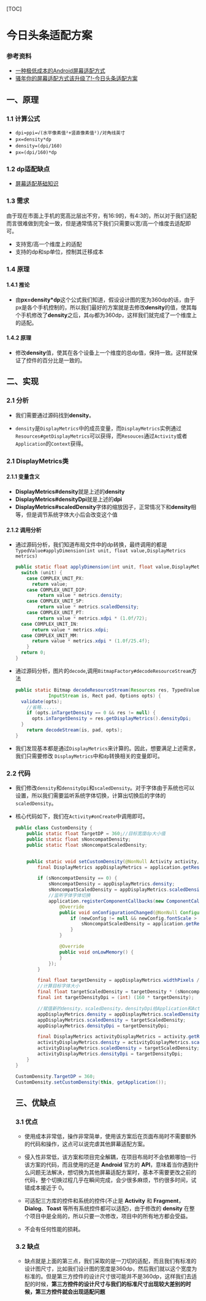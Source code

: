 [TOC]
# 今日头条适配方案

### 参考资料

* [一种极低成本的Android屏幕适配方式](https://mp.weixin.qq.com/s?__biz=MzI1MzYzMjE0MQ==&mid=2247484502&idx=2&sn=a60ea223de4171dd2022bc2c71e09351&scene=21#wechat_redirect)
* [骚年你的屏幕适配方式该升级了!-今日头条适配方案](https://www.jianshu.com/p/55e0fca23b4f?utm_source=oschina-app)

## 一、原理

### 1.1 计算公式

* `dpi≈ppi=√(水平像素值²+竖直像素值²)/对角线英寸`
* `px=density*dp`
* `density=(dpi/160)`
* `px=(dpi/160)*dp`

### 1.2 dp适配缺点

* [屏幕适配基础知识](/设计思想解读开源框架库/屏幕适配/屏幕适配基础知识.html)

### 1.3 需求

由于现在市面上手机的宽高比层出不穷，有16:9的，有4:3的，所以对于我们适配而言很难做到完全一致，但是通常情况下我们只需要以宽/高一个维度去适配即可。

*  支持宽/高一个维度上的适配
* 支持的dp和sp单位，控制其迁移成本

### 1.4 原理

#### 1.4.1 推论

* 由**px=density*dp**这个公式我们知道，假设设计图的宽为360dp的话，由于px是各个手机控制的，所以我们最好的方案就是去修改**density**的值，使其每个手机修改了**density**之后，其`dp`都为360dp，这样我们就完成了一个维度上的适配。

#### 1.4.2 原理

* 修改**density**值，使其在各个设备上一个维度的总dp值，保持一致。这样就保证了控件的百分比是一致的。

## 二、实现

### 2.1 分析

* 我们需要通过源码找到**density**。

* `density`是`DisplayMetrics`中的成员变量，而`DisplayMetrics`实例通过`Resources#getDisplayMetrics`可以获得，而`Resouces`通过`Activity`或者`Application`的`Context`获得。

### 2.1  DisplayMetrics类

#### 2.1.1 变量含义

* **DisplayMetrics#density**就是上述的**density**
* **DisplayMetrics#densityDpi**就是上述的**dpi**
* **DisplayMetrics#scaledDensity**字体的缩放因子，正常情况下和**density**相等，但是调节系统字体大小后会改变这个值

#### 2.1.2 调用分析

* 通过源码分析，我们知道布局文件中的dp转换，最终调用的都是`TypedValue#applyDimension(int unit, float value,DisplayMetrics metrics)`

  ```java
  public static float applyDimension(int unit, float value,DisplayMetrics metrics){
  	switch (unit) {
      case COMPLEX_UNIT_PX:
      	return value;
      case COMPLEX_UNIT_DIP:
          return value * metrics.density;
      case COMPLEX_UNIT_SP:
          return value * metrics.scaledDensity;
      case COMPLEX_UNIT_PT:
          return value * metrics.xdpi * (1.0f/72);
  	case COMPLEX_UNIT_IN:
      	return value * metrics.xdpi;
  	case COMPLEX_UNIT_MM:
      	return value * metrics.xdpi * (1.0f/25.4f);
      }
  	return 0;
  }
  ```

* 通过源码分析，图片的`decode`,调用`BitmapFactory#decodeResourceStream`方法

  ```java
  public static Bitmap decodeResourceStream(Resources res, TypedValue value,
              InputStream is, Rect pad, Options opts) {
  	validate(opts);
      //省略......    
      if (opts.inTargetDensity == 0 && res != null) {
      	opts.inTargetDensity = res.getDisplayMetrics().densityDpi;
  	}
      return decodeStream(is, pad, opts);
  }
  ```

* 我们发现基本都是通过`DisplayMetrics`来计算的。因此，想要满足上述需求，我们只需要修改 `DisplayMetrics`中和`dp`转换相关的变量即可。

### 2.2 代码

* 我们修改`density`和`densityDpi`和`scaledDensity`。对于字体由于系统也可以设置，所以我们需要监听系统字体切换，计算出切换后的字体的`scaledDensity`。

* 核心代码如下，我们在`Activity#onCreate`中调用即可。

  ```java
  public class CustomDensity {
      public static float TargetDP = 360;//目标宽度dp大小值
      public static float sNoncompatDensity;
      public static float sNoncompatScaledDensity;
  
  
      public static void setCustomDensity(@NonNull Activity activity, @NonNull final Application application) {
          final DisplayMetrics appDisplayMetrics = application.getResources().getDisplayMetrics();
  
          if (sNoncompatDensity == 0) {
              sNoncompatDensity = appDisplayMetrics.density;
              sNoncompatScaledDensity = appDisplayMetrics.scaledDensity;
              //监听字体字体切换
              application.registerComponentCallbacks(new ComponentCallbacks() {
                  @Override
                  public void onConfigurationChanged(@NonNull Configuration newConfig) {
                      if (newConfig != null && newConfig.fontScale > 0) {
                          sNoncompatScaledDensity = application.getResources().getDisplayMetrics().scaledDensity;
                      }
                  }
  
                  @Override
                  public void onLowMemory() {
                  }
              });
          }
  
          final float targetDensity = appDisplayMetrics.widthPixels / TargetDP;
          //计算目标字体大小
          final float targetScaledDensity = targetDensity * (sNoncompatScaledDensity / sNoncompatDensity);
          final int targetDensityDpi = (int) (160 * targetDensity);
  
          //赋值新的density，scaledDensity，densityDpi给Application和Activity的DisplayMetrics
          appDisplayMetrics.density = appDisplayMetrics.scaledDensity = targetDensity;
          appDisplayMetrics.scaledDensity = targetScaledDensity;
          appDisplayMetrics.densityDpi = targetDensityDpi;
  
          final DisplayMetrics activityDisplayMetrics = activity.getResources().getDisplayMetrics();
          activityDisplayMetrics.density = activityDisplayMetrics.scaledDensity = targetDensity;
          activityDisplayMetrics.scaledDensity = targetScaledDensity;
          activityDisplayMetrics.densityDpi = targetDensityDpi;
      }
  }
  ```

  ```java
  CustomDensity.TargetDP = 360;
  CustomDensity.setCustomDensity(this, getApplication());
  ```

  ## 三、优缺点

  ### 3.1 优点

  * 使用成本非常低，操作非常简单，使用该方案后在页面布局时不需要额外的代码和操作，这点可以说完虐其他屏幕适配方案。

  * 侵入性非常低，该方案和项目完全解耦，在项目布局时不会依赖哪怕一行该方案的代码，而且使用的还是 **Android** 官方的 **API**，意味着当你遇到什么问题无法解决，想切换为其他屏幕适配方案时，基本不需要更改之前的代码，整个切换过程几乎在瞬间完成，会少很多麻烦，节约很多时间，试错成本接近于 0。

  * 可适配三方库的控件和系统的控件(不止是 **Activity** 和 **Fragment**，**Dialog**、**Toast** 等所有系统控件都可以适配)，由于修改的 **density** 在整个项目中是全局的，所以只要一次修改，项目中的所有地方都会受益。

  * 不会有任何性能的损耗。

  ### 3.2 缺点

  * 缺点就是上面的第三点，我们采取的是一刀切的适配，而且我们有标准的设计图尺寸，比如我们设计图的宽度是360dp，然后我们就以这个宽度为标准的。但是第三方控件的设计尺寸很可能并不是360dp，这样我们去适配的时候，**第三方控件的设计尺寸与我们的标准尺寸出现较大差别的时候，第三方控件就会出现适配问题**